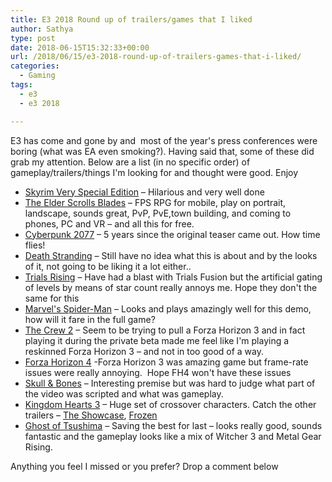 ```yaml
---
title: E3 2018 Round up of trailers/games that I liked
author: Sathya
type: post
date: 2018-06-15T15:32:33+00:00
url: /2018/06/15/e3-2018-round-up-of-trailers-games-that-i-liked/
categories:
  - Gaming
tags:
  - e3
  - e3 2018

---
```

E3 has come and gone by and  most of the year's press conferences were boring (what was EA even smoking?). Having said that, some of these did grab my attention. Below are a list (in no specific order) of gameplay/trailers/things I'm looking for and thought were good. Enjoy

<!--more-->

  * <a href="https://www.youtube.com/watch?v=FnEW6dX_BmU" target="_blank" rel="noopener">Skyrim Very Special Edition</a> &#8211; Hilarious and very well done
  * <a href="https://www.youtube.com/watch?v=E9gGPR6wOQo" target="_blank" rel="noopener">The Elder Scrolls Blades</a> &#8211; FPS RPG for mobile, play on portrait, landscape, sounds great, PvP, PvE,town building, and coming to phones, PC and VR &#8211; and all this for free.
  * <a href="https://www.youtube.com/watch?v=8X2kIfS6fb8" target="_blank" rel="noopener">Cyberpunk 2077</a> &#8211; 5 years since the original teaser came out. How time flies!
  * <a href="https://www.youtube.com/watch?v=rP3UngLFou4" target="_blank" rel="noopener">Death Stranding</a> &#8211; Still have no idea what this is about and by the looks of it, not going to be liking it a lot either..
  * <a href="https://www.youtube.com/watch?v=Su6Ax0-Hvrk" target="_blank" rel="noopener">Trials Rising</a> &#8211; Have had a blast with Trials Fusion but the artificial gating of levels by means of star count really annoys me. Hope they don't the same for this
  * <a href="https://www.youtube.com/watch?v=X3ricWI0KHE" target="_blank" rel="noopener">Marvel's Spider-Man</a> &#8211; Looks and plays amazingly well for this demo, how will it fare in the full game?
  * <a href="https://www.youtube.com/watch?v=lOlftALp74g" target="_blank" rel="noopener">The Crew 2</a> &#8211; Seem to be trying to pull a Forza Horizon 3 and in fact playing it during the private beta made me feel like I'm playing a reskinned Forza Horizon 3 &#8211; and not in too good of a way.
  * <a href="https://www.youtube.com/watch?v=dGl00hItvbw" target="_blank" rel="noopener">Forza Horizon 4</a> -Forza Horizon 3 was amazing game but frame-rate issues were really annoying.  Hope FH4 won't have these issues
  * <a href="https://www.youtube.com/watch?v=TSqGEwYUzfI" target="_blank" rel="noopener">Skull & Bones</a> &#8211; Interesting premise but was hard to judge what part of the video was scripted and what was gameplay.
  * <a href="https://www.youtube.com/watch?v=fn5WNxy-Wcw" target="_blank" rel="noopener">Kingdom Hearts 3</a> &#8211; Huge set of crossover characters. Catch the other trailers &#8211; <a href="https://www.youtube.com/watch?v=GWlKEM3m2EE" target="_blank" rel="noopener">The Showcase</a>, <a href="https://www.youtube.com/watch?v=gPtU_-N6dMg" target="_blank" rel="noopener">Frozen</a>
  * <a href="https://www.youtube.com/watch?v=kSAvzeopPC8" target="_blank" rel="noopener">Ghost of Tsushima</a> &#8211; Saving the best for last &#8211; looks really good, sounds fantastic and the gameplay looks like a mix of Witcher 3 and Metal Gear Rising.

Anything you feel I missed or you prefer? Drop a comment below
